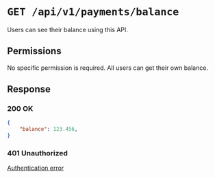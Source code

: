 # `GET /api/v1/payments/balance`
Users can see their balance using this API.


## Permissions

No specific permission is required. All users can get their own balance.

## Response

### 200 OK
```json
{
    "balance": 123.456,
}
```

### 401 Unauthorized
[Authentication error](../_globals/authentication-errors.md)
